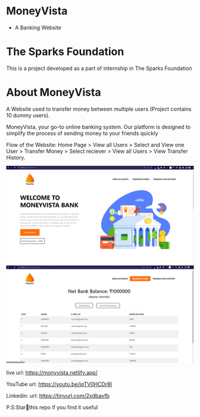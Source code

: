 # MoneyVista
- A Banking Website
# The Sparks Foundation
This is a project developed as a part of internship in The Sparks Foundation
# About MoneyVista
A Website used to transfer money between multiple users (Project contains 10 dummy users).

MoneyVista, your go-to online banking system. Our platform is designed to simplify the process of sending money to your friends quickly

Flow of the Website: Home Page > View all Users > Select and View one User > Transfer Money > Select reciever > View all Users > View Transfer History.

![Screenshot](homepage.png)
![Screenshot](transactionpage.png)

live url: https://monyvista.netlify.app/

YouTube url: https://youtu.be/iqTV0HCDr8I

Linkedin: url: https://tinyurl.com/2xdbavfb

P.S:Star🌟this repo if you find it useful
